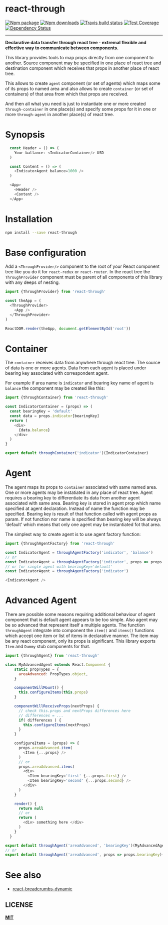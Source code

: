 # react-through

[![Npm package](https://img.shields.io/npm/v/react-through.svg?style=flat)](https://npmjs.com/package/react-through)
[![Npm downloads](https://img.shields.io/npm/dm/react-through.svg?style=flat)](https://npmjs.com/package/react-through)
[![Travis build status](http://img.shields.io/travis/oklas/react-through.svg?style=flat)](https://travis-ci.org/oklas/react-through)
[![Test Coverage](https://img.shields.io/codecov/c/github/oklas/react-through.svg)](https://codecov.io/gh/oklas/react-through)
[![Dependency Status](https://david-dm.org/oklas/react-through.svg)](https://david-dm.org/oklas/react-through)


***

**Declarative data transfer through react tree -
extremal flexible and effective way to communicate between components.**

This library provides tools to map props directly from one component to another.
Source component may be specified in one place of react tree and destination
component which receives that props in another place of react tree.

This allows to create `agent` component (or set of agents) which maps some of
its props to named area and also allows to create `container` (or set of
containers) of that area from which that props are received.

And then all what you need is just to instantiate one or more created
`through-container` in one place(s) and specify some props for it in one or more
`through-agent` in another place(s) of react tree.

# Synopsis

``` javascript
  const Header = () => (
    Your ballance: <IndicatorContainer/> USD
  )

  const Content = () => (
    <IndicatorAgent balance=1000 />
  )

  <App>
    <Header />
    <Content />
  </App>
```


# Installation

``` sh
npm install --save react-through

```


# Base configuration

Add a `<ThroughProvider/>` component to the root of your React component
tree like you do it for `react-redux` or `react-router`.
In the react tree the `ThroughProvider` component must be parent of all
components of this library with any deeps of nesting.

``` javascript
import {ThroughProvider} from 'react-through'

const theApp = (
  <ThroughProvider>
    <App />
  </ThroughProvider>
)

ReactDOM.render(theApp, document.getElementById('root'))
```

# Container

The `container` receives data from anywhere through react tree. The source of
data is one or more agents. Data from each agent is placed under bearing key
associated with correspondent agent.

For example if area name is `indicator` and bearing key name of agent is `balance`
the component may be created like this:

``` javascript
import {throughContainer} from 'react-through'

const IndicatorContainer = (props) => (
  const bearingKey = 'default'
  const data = props.indicator[bearingKey]
  return (
    <div>
      {data.balance}
    </div>
  )
}

export default throughContainer('indicator')(IndicatorContainer)
```

# Agent

The agent maps its props to `container` associated with same named area. One or
more agents may be instatiated in any place of react tree. Agent requires a
bearing key to differentiate its data from another agent associated with same
area. Bearing key is stored in agent prop which name specified at agent
declaration. Instead of name the function may be specified. Bearing key
is result of that function called with agent props as param. If not function
nor name is specified than bearing key will be always 'default' which
means that only one agent may be instantiated fot that area.

The simplest way to create agent is to use agent factory function:

``` javascript
import {throughAgentFactory} from 'react-through'

const IndicatorAgent = throughAgentFactory('indicator', 'balance')
// or
const IndicatorAgent = throughAgentFactory('indicator', props => props.balance)
// or for single agent with bearingKey='default'
const IndicatorAgent = throughAgentFactory('indicator')

<IndicatorAgent />
```

# Advanced Agent

There are possible some reasons requiring additional behaviour of agent
component that is default agent appears to be too simple. Also agent may be so
advanced that represent itself a multiple agents. The function `throughAgent`
integrate into component the `item()` and `items()` functions which accept
one item or list of items in declarative manner. The item may be any react
component, only its props is significant. This library exports `Item` and
`Dummy` stub components for that.


``` javascript
import {throughAgent} from 'react-through'

class MyAdvancedAgent extends React.Component {
    static propTypes = {
      areaAdvanced: PropTypes.object,
    }

    componentWillMount() {
      this.configureItems(this.props)
    }

    componentWillReceiveProps(nextProps) {
      // check this.props and nextProps differences here
      // differences = ...
      if( differences ) {
        this.configureItems(nextProps)
      }
    }

    configureItems = (props) => {
      props.areaAdvanced.item(
        <Item {...props} />
      )
      // or
      props.areaAdvanced.items(
        <div>
          <Item bearingKey='first' {...props.first} />
          <Item bearingKey='second' {...props.second} />
        </div>
      )
    }

    render() {
      return null
      // or
      return (
        <div> something here </div>
      )
    }
  }

export default throughAgent('areaAdvanced', 'bearingKey')(MyAdvancedAgent)
// or
export default throughAgent('areaAdvanced', props => props.bearingKey)(MyAdvancedAgent)
```

# See also

* [react-breadcrumbs-dynamic](https://github.com/oklas/react-breadcrumbs-dynamic)


## LICENSE

#### [MIT](./LICENSE.md)
